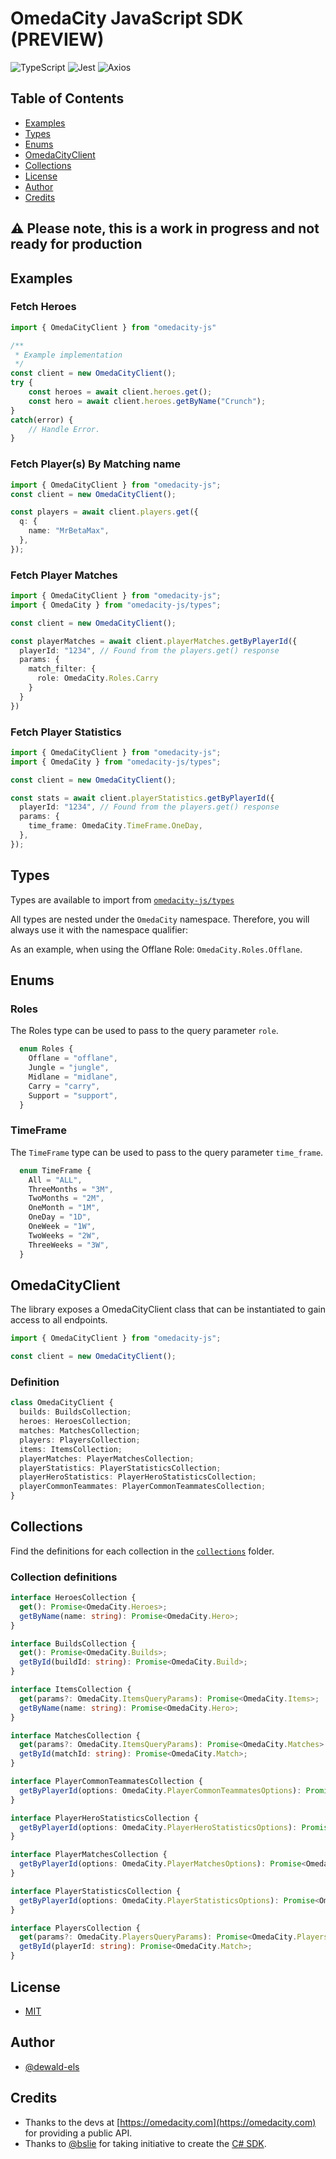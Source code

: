 # OmedaCity JavaScript SDK (PREVIEW)

![TypeScript](https://img.shields.io/badge/TypeScript-007ACC?style=for-the-badge&logo=typescript&logoColor=white) ![Jest](https://img.shields.io/badge/Jest-C21325?style=for-the-badge&logo=jest&logoColor=white) ![Axios](https://img.shields.io/badge/axios-671ddf?&style=for-the-badge&logo=axios&logoColor=white)

## Table of Contents

- [Examples](#examples)
- [Types](#types)
- [Enums](#enums)
- [OmedaCityClient](#omedacityclient)
- [Collections](#collections)
- [License](#license)
- [Author](#author)
- [Credits](#credits)

## ⚠️ Please note, this is a work in progress and not ready for production

## Examples

### Fetch Heroes

```typescript
import { OmedaCityClient } from "omedacity-js"

/**
 * Example implementation
 */
const client = new OmedaCityClient();
try {
    const heroes = await client.heroes.get();
    const hero = await client.heroes.getByName("Crunch");
}
catch(error) {
    // Handle Error.
}
```

### Fetch Player(s) By Matching name

```typescript
import { OmedaCityClient } from "omedacity-js";
const client = new OmedaCityClient();

const players = await client.players.get({
  q: {
    name: "MrBetaMax",
  },
});
```

### Fetch Player Matches

```typescript
import { OmedaCityClient } from "omedacity-js";
import { OmedaCity } from "omedacity-js/types";

const client = new OmedaCityClient();

const playerMatches = await client.playerMatches.getByPlayerId({
  playerId: "1234", // Found from the players.get() response
  params: {
    match_filter: {
      role: OmedaCity.Roles.Carry
    }
  }
})
```

### Fetch Player Statistics

```typescript
import { OmedaCityClient } from "omedacity-js";
import { OmedaCity } from "omedacity-js/types";

const client = new OmedaCityClient();

const stats = await client.playerStatistics.getByPlayerId({
  playerId: "1234", // Found from the players.get() response
  params: {
    time_frame: OmedaCity.TimeFrame.OneDay,
  },
});
```

## Types

Types are available to import from [`omedacity-js/types`](src/types/index.ts)

All types are nested under the `OmedaCity` namespace. Therefore, you will always use it with the namespace qualifier:

As an example, when using the Offlane Role: `OmedaCity.Roles.Offlane`.

## Enums

### Roles

The Roles type can be used to pass to the query parameter `role`.

```typescript
  enum Roles {
    Offlane = "offlane",
    Jungle = "jungle",
    Midlane = "midlane",
    Carry = "carry",
    Support = "support",
  }
```

### TimeFrame

The `TimeFrame` type can be used to pass to the query parameter `time_frame`.

```typescript
  enum TimeFrame {
    All = "ALL",
    ThreeMonths = "3M",
    TwoMonths = "2M",
    OneMonth = "1M",
    OneDay = "1D",
    OneWeek = "1W",
    TwoWeeks = "2W",
    ThreeWeeks = "3W",
  }
```

## OmedaCityClient

The library exposes a OmedaCityClient class that can be instantiated to gain access to all endpoints.

```typescript
import { OmedaCityClient } from "omedacity-js";

const client = new OmedaCityClient();
```

### Definition

```typescript
class OmedaCityClient {
  builds: BuildsCollection;
  heroes: HeroesCollection;
  matches: MatchesCollection;
  players: PlayersCollection;
  items: ItemsCollection;
  playerMatches: PlayerMatchesCollection;
  playerStatistics: PlayerStatisticsCollection;
  playerHeroStatistics: PlayerHeroStatisticsCollection;
  playerCommonTeammates: PlayerCommonTeammatesCollection;
}
```

## Collections

Find the definitions for each collection in the [`collections`](./src//collections/) folder.

### Collection definitions

```typescript
interface HeroesCollection {
  get(): Promise<OmedaCity.Heroes>;
  getByName(name: string): Promise<OmedaCity.Hero>;
}

interface BuildsCollection {
  get(): Promise<OmedaCity.Builds>;
  getById(buildId: string): Promise<OmedaCity.Build>;
}

interface ItemsCollection {
  get(params?: OmedaCity.ItemsQueryParams): Promise<OmedaCity.Items>;
  getByName(name: string): Promise<OmedaCity.Hero>;
}

interface MatchesCollection {
  get(params?: OmedaCity.ItemsQueryParams): Promise<OmedaCity.Matches>
  getById(matchId: string): Promise<OmedaCity.Match>;
}

interface PlayerCommonTeammatesCollection {
  getByPlayerId(options: OmedaCity.PlayerCommonTeammatesOptions): Promise<OmedaCity.PlayerCommonTeammates>;
}

interface PlayerHeroStatisticsCollection {
  getByPlayerId(options: OmedaCity.PlayerHeroStatisticsOptions): Promise<OmedaCity.PlayerHeroStatistics>;
}

interface PlayerMatchesCollection {
  getByPlayerId(options: OmedaCity.PlayerMatchesOptions): Promise<OmedaCity.Matches>;
}

interface PlayerStatisticsCollection {
  getByPlayerId(options: OmedaCity.PlayerStatisticsOptions): Promise<OmedaCity.PlayerStatistics>;
}

interface PlayersCollection {
  get(params?: OmedaCity.PlayersQueryParams): Promise<OmedaCity.Players>;
  getById(playerId: string): Promise<OmedaCity.Match>;
}
```



## License

- [MIT](./LICENSE.md)

## Author

- [@dewald-els](https://github.com/dewald-els)

## Credits

- Thanks to the devs at [https://omedacity.com](https://omedacity.com) for providing a public API. 
- Thanks to [@bslie](https://github.com/bslie) for taking initiative to create the [C# SDK](https://github.com/bslie/OmedaCity).
